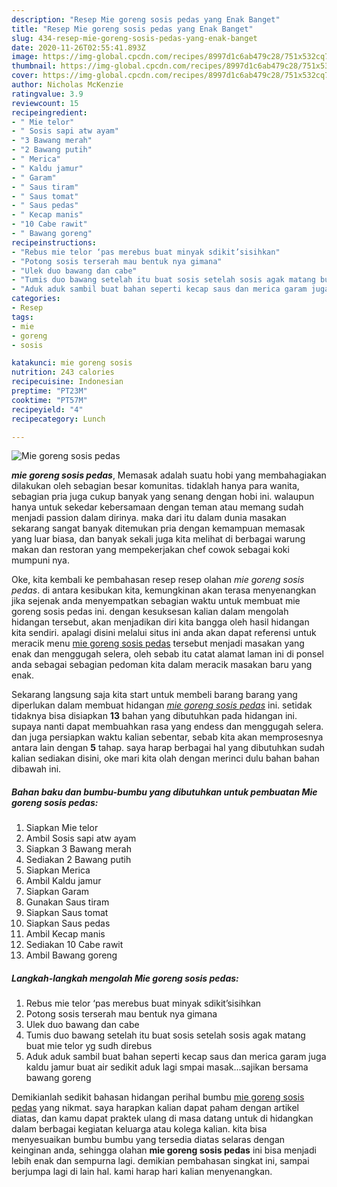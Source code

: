 ```yaml
---
description: "Resep Mie goreng sosis pedas yang Enak Banget"
title: "Resep Mie goreng sosis pedas yang Enak Banget"
slug: 434-resep-mie-goreng-sosis-pedas-yang-enak-banget
date: 2020-11-26T02:55:41.893Z
image: https://img-global.cpcdn.com/recipes/8997d1c6ab479c28/751x532cq70/mie-goreng-sosis-pedas-foto-resep-utama.jpg
thumbnail: https://img-global.cpcdn.com/recipes/8997d1c6ab479c28/751x532cq70/mie-goreng-sosis-pedas-foto-resep-utama.jpg
cover: https://img-global.cpcdn.com/recipes/8997d1c6ab479c28/751x532cq70/mie-goreng-sosis-pedas-foto-resep-utama.jpg
author: Nicholas McKenzie
ratingvalue: 3.9
reviewcount: 15
recipeingredient:
- " Mie telor"
- " Sosis sapi atw ayam"
- "3 Bawang merah"
- "2 Bawang putih"
- " Merica"
- " Kaldu jamur"
- " Garam"
- " Saus tiram"
- " Saus tomat"
- " Saus pedas"
- " Kecap manis"
- "10 Cabe rawit"
- " Bawang goreng"
recipeinstructions:
- "Rebus mie telor ‘pas merebus buat minyak sdikit’sisihkan"
- "Potong sosis terserah mau bentuk nya gimana"
- "Ulek duo bawang dan cabe"
- "Tumis duo bawang setelah itu buat sosis setelah sosis agak matang buat mie telor yg sudh direbus"
- "Aduk aduk sambil buat bahan seperti kecap saus dan merica garam juga kaldu jamur buat air sedikit aduk lagi smpai masak...sajikan bersama bawang goreng"
categories:
- Resep
tags:
- mie
- goreng
- sosis

katakunci: mie goreng sosis 
nutrition: 243 calories
recipecuisine: Indonesian
preptime: "PT23M"
cooktime: "PT57M"
recipeyield: "4"
recipecategory: Lunch

---
```



![Mie goreng sosis pedas](https://img-global.cpcdn.com/recipes/8997d1c6ab479c28/751x532cq70/mie-goreng-sosis-pedas-foto-resep-utama.jpg)

<b><i>mie goreng sosis pedas</i></b>, Memasak adalah suatu hobi yang membahagiakan dilakukan oleh sebagian besar komunitas. tidaklah hanya para wanita, sebagian pria juga cukup banyak yang senang dengan hobi ini. walaupun hanya untuk sekedar kebersamaan dengan teman atau memang sudah menjadi passion dalam dirinya. maka dari itu dalam dunia masakan sekarang sangat banyak ditemukan pria dengan kemampuan memasak yang luar biasa, dan banyak sekali juga kita melihat di berbagai warung makan dan restoran yang mempekerjakan chef cowok sebagai koki mumpuni nya.

Oke, kita kembali ke pembahasan resep resep olahan <i>mie goreng sosis pedas</i>. di antara kesibukan kita, kemungkinan akan terasa menyenangkan jika sejenak anda menyempatkan sebagian waktu untuk membuat mie goreng sosis pedas ini. dengan kesuksesan kalian dalam mengolah hidangan tersebut, akan menjadikan diri kita bangga oleh hasil hidangan kita sendiri. apalagi disini melalui situs ini anda akan dapat referensi untuk meracik menu <u>mie goreng sosis pedas</u> tersebut menjadi masakan yang enak dan menggugah selera, oleh sebab itu catat alamat laman ini di ponsel anda sebagai sebagian pedoman kita dalam meracik masakan baru yang enak.




Sekarang langsung saja kita start untuk membeli barang barang yang diperlukan dalam membuat hidangan <u><i>mie goreng sosis pedas</i></u> ini. setidak tidaknya bisa disiapkan <b>13</b> bahan yang dibutuhkan pada hidangan ini. supaya nanti dapat membuahkan rasa yang endess dan menggugah selera. dan juga persiapkan waktu kalian sebentar, sebab kita akan memprosesnya antara lain dengan <b>5</b> tahap. saya harap berbagai hal yang dibutuhkan sudah kalian sediakan disini, oke mari kita olah dengan merinci dulu bahan bahan dibawah ini.

<!--inarticleads1-->

##### Bahan baku dan bumbu-bumbu yang dibutuhkan untuk pembuatan Mie goreng sosis pedas:

1. Siapkan  Mie telor
1. Ambil  Sosis sapi atw ayam
1. Siapkan 3 Bawang merah
1. Sediakan 2 Bawang putih
1. Siapkan  Merica
1. Ambil  Kaldu jamur
1. Siapkan  Garam
1. Gunakan  Saus tiram
1. Siapkan  Saus tomat
1. Siapkan  Saus pedas
1. Ambil  Kecap manis
1. Sediakan 10 Cabe rawit
1. Ambil  Bawang goreng




<!--inarticleads2-->

##### Langkah-langkah mengolah Mie goreng sosis pedas:

1. Rebus mie telor ‘pas merebus buat minyak sdikit’sisihkan
1. Potong sosis terserah mau bentuk nya gimana
1. Ulek duo bawang dan cabe
1. Tumis duo bawang setelah itu buat sosis setelah sosis agak matang buat mie telor yg sudh direbus
1. Aduk aduk sambil buat bahan seperti kecap saus dan merica garam juga kaldu jamur buat air sedikit aduk lagi smpai masak...sajikan bersama bawang goreng




Demikianlah sedikit bahasan hidangan perihal bumbu <u>mie goreng sosis pedas</u> yang nikmat. saya harapkan kalian dapat paham dengan artikel diatas, dan kamu dapat praktek ulang di masa datang untuk di hidangkan dalam berbagai kegiatan keluarga atau kolega kalian. kita bisa menyesuaikan bumbu bumbu yang tersedia diatas selaras dengan keinginan anda, sehingga olahan <b>mie goreng sosis pedas</b> ini bisa menjadi lebih enak dan sempurna lagi. demikian pembahasan singkat ini, sampai berjumpa lagi di lain hal. kami harap hari kalian menyenangkan.
